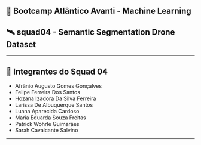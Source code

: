 ## 🚀 Bootcamp Atlântico Avanti - Machine Learning

## 🛰️ squad04 - Semantic Segmentation Drone Dataset

---

## 👥 Integrantes do Squad 04

- Afrânio Augusto Gomes Gonçalves  
- Felipe Ferreira Dos Santos  
- Hozana Izadora Da Silva Ferreira  
- Larissa De Albuquerque Santos  
- Luana Aparecida Cardoso  
- Maria Eduarda Souza Freitas  
- Patrick Wohrle Guimarães  
- Sarah Cavalcante Salvino  

---
